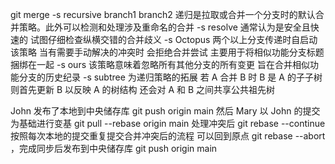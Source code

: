 git merge -s recursive branch1 branch2
递归是拉取或合并一个分支时的默认合并策略。此外可以检测和处理涉及重命名的合并
-s resolve
通常认为是安全且快速的 试图仔细检查纵横交错的合并歧义
-s Octopus
两个以上分支传递时自启动该策略 当有需要手动解决的冲突时 会拒绝合并尝试 主要用于将相似功能分支标题捆绑在一起
-s ours
该策略意味着忽略所有其他分支的所有变更 旨在合并相似功能分支的历史纪录
-s subtree
为递归策略的拓展 若 A 合并 B 时 B 是 A 的子子树 则首先更新 B 以反映 A 的树结构 还会对 A 和 B 之间共享公共祖先树

John 发布了本地到中央储存库 git push origin main
然后 Mary 以 John 的提交为基础进行变基 git pull --rebase origin main
处理冲突后 git rebase --continue 按照每次本地的提交重复提交合并冲突后的流程
可以回到原点 git rebase --abort ，完成同步后发布到中央储存库 git push origin main
